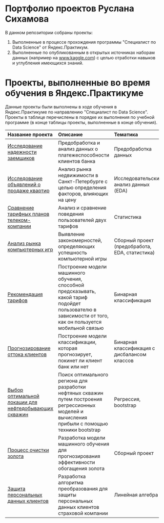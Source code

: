 # Портфолио проектов Руслана Сихамова

В данном репозитории собраны проекты:
1. Выполненные в процессе прохождения программы "Специалист по Data Science" от Яндекс.Практикум.
2. Выполненные по опубликованным в открытых источниках наборам данных (например на www.kaggle.com) с целью отработки навыков и углубления имеющихся знаний.

# Проекты, выполненные во время обучения в Яндекс.Практикуме
Данные проекты были выполнены в ходе обучения в Яндекс.Практикуме по направлению "Специалист по Data Science". Проекты в таблице перечислены в порядке их выполнения по учебной программе (в конце таблицы проекты, выполненные в конце обучения).  

| **Название проекта** | **Описание** | **Тематика** |
| :------------------- | :----------- | :----------- |
| [Исследование надежности заемщиков](https://github.com/Rus9519/Portfolio_Sikhamov/tree/main/Bank_Clients_Data_Preparation_and_Analysis) | Предобработка и анализ данных о платежеспособности клиентов банка | Предобработка данных |
| [Исследование объявлений о продаже квартир](https://github.com/Rus9519/Portfolio_Sikhamov/tree/main/EDA_Sale_Apartments) | Анализ рынка недвижимости в Санкт-Петербурге с целью определения факторов, влияющих на цену | Исследовательский анализ данных (EDA) |
| [Сравнение тарифных планов телеком-компании](https://github.com/Rus9519/Portfolio_Sikhamov/tree/main/Stats_GSM_company_Tariffs) | Анализ и сравнение поведения пользователей двух тарифов | Статистика |
| [Анализ рынка компьютерных игр](https://github.com/Rus9519/Portfolio_Sikhamov/tree/main/Game_Industry_Prep%2BEDA%2BStats) | Выявление закономерностей, определяющих успешность компьютерной игры | Сборный проект (предобработа, EDA, статистика) |
| [Рекомендация тарифов](https://github.com/Rus9519/Portfolio_Sikhamov/tree/main/ML_Tariff_Recommendation) | Построение модели машинного обучения, способной предсказывать, какой тариф подойдет пользователю в зависимости от того, как он пользуется мобильной связью | Бинарная классификация |
| [Прогнозирование оттока клиентов](https://github.com/Rus9519/Portfolio_Sikhamov/tree/main/Imb_Classif_Churn_Modeling) | Построение модели классификации, которая прогнозирует, покинет ли клиент банк или нет | Бинарная классификация с дисбалансом классов |
| [Выбор оптимальной локации для нефтедобывающих скважин](https://github.com/Rus9519/Portfolio_Sikhamov/tree/main/Bootstrap_Regression_Well_Location) | Поиск оптимального региона для разработки нефтяных скважин путем построения регрессионных моделей и вычисления прибыли с помощью техники bootstrap | Регрессия, bootstrap |
| [Процесс очистки золота](https://github.com/Rus9519/Portfolio_Sikhamov/tree/main/Regres_Gold_Recovery) | Разработка модели машинного обучения для прогнозирования эффективности обогащения золота | Сборный проект |
| [Защита персональных данных клиентов](https://github.com/Rus9519/Portfolio_Sikhamov/tree/main/Lin_alg_Data_protection_Insurance) | Разработка алгоритма преобразования для защиты персональных данных клиентов страховой компании | Линейная алгебра |
